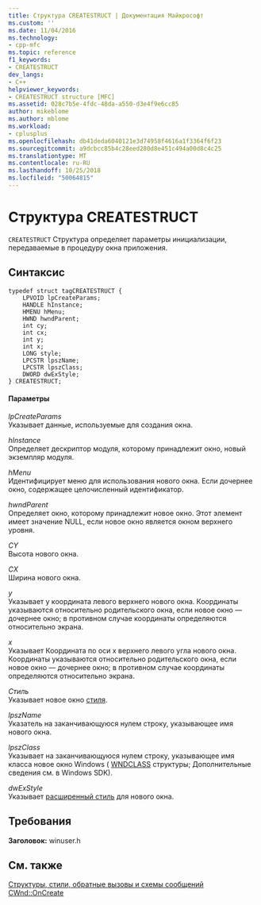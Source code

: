 ```yaml
---
title: Структура CREATESTRUCT | Документация Майкрософт
ms.custom: ''
ms.date: 11/04/2016
ms.technology:
- cpp-mfc
ms.topic: reference
f1_keywords:
- CREATESTRUCT
dev_langs:
- C++
helpviewer_keywords:
- CREATESTRUCT structure [MFC]
ms.assetid: 028c7b5e-4fdc-48da-a550-d3e4f9e6cc85
author: mikeblome
ms.author: mblome
ms.workload:
- cplusplus
ms.openlocfilehash: db41deda6040121e3d74958f4616a1f3364f6f23
ms.sourcegitcommit: a9dcbcc85b4c28eed280d8e451c494a00d8c4c25
ms.translationtype: MT
ms.contentlocale: ru-RU
ms.lasthandoff: 10/25/2018
ms.locfileid: "50064815"
---
```

# <a name="createstruct-structure"></a>Структура CREATESTRUCT

`CREATESTRUCT` Структура определяет параметры инициализации, передаваемые в процедуру окна приложения.

## <a name="syntax"></a>Синтаксис

```
typedef struct tagCREATESTRUCT {
    LPVOID lpCreateParams;
    HANDLE hInstance;
    HMENU hMenu;
    HWND hwndParent;
    int cy;
    int cx;
    int y;
    int x;
    LONG style;
    LPCSTR lpszName;
    LPCSTR lpszClass;
    DWORD dwExStyle;
} CREATESTRUCT;
```

#### <a name="parameters"></a>Параметры

*lpCreateParams*<br/>
Указывает данные, используемые для создания окна.

*hInstance*<br/>
Определяет дескриптор модуля, которому принадлежит окно, новый экземпляр модуля.

*hMenu*<br/>
Идентифицирует меню для использования нового окна. Если дочернее окно, содержащее целочисленный идентификатор.

*hwndParent*<br/>
Определяет окно, которому принадлежит новое окно. Этот элемент имеет значение NULL, если новое окно является окном верхнего уровня.

*CY*<br/>
Высота нового окна.

*CX*<br/>
Ширина нового окна.

*y*<br/>
Указывает y координата левого верхнего нового окна. Координаты указываются относительно родительского окна, если новое окно — дочернее окно; в противном случае координаты определяются относительно экрана.

*x*<br/>
Указывает Координата по оси x верхнего левого угла нового окна. Координаты указываются относительно родительского окна, если новое окно — дочернее окно; в противном случае координаты определяются относительно экрана.

*Стиль*<br/>
Указывает новое окно [стиля](../../mfc/reference/styles-used-by-mfc.md).

*lpszName*<br/>
Указатель на заканчивающуюся нулем строку, указывающее имя нового окна.

*lpszClass*<br/>
Указывает на заканчивающуюся нулем строку, указывающее имя класса новое окно Windows ( [WNDCLASS](https://msdn.microsoft.com/library/windows/desktop/ms633576) структуры; Дополнительные сведения см. в Windows SDK).

*dwExStyle*<br/>
Указывает [расширенный стиль](../../mfc/reference/styles-used-by-mfc.md#extended-window-styles) для нового окна.

## <a name="requirements"></a>Требования

**Заголовок:** winuser.h

## <a name="see-also"></a>См. также

[Структуры, стили, обратные вызовы и схемы сообщений](../../mfc/reference/structures-styles-callbacks-and-message-maps.md)<br/>
[CWnd::OnCreate](../../mfc/reference/cwnd-class.md#oncreate)

